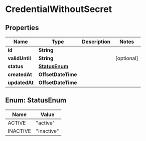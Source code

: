 

# CredentialWithoutSecret


## Properties

Name | Type | Description | Notes
------------ | ------------- | ------------- | -------------
**id** | **String** |  | 
**validUntil** | **String** |  |  [optional]
**status** | [**StatusEnum**](#StatusEnum) |  | 
**createdAt** | **OffsetDateTime** |  | 
**updatedAt** | **OffsetDateTime** |  | 



## Enum: StatusEnum

Name | Value
---- | -----
ACTIVE | &quot;active&quot;
INACTIVE | &quot;inactive&quot;



